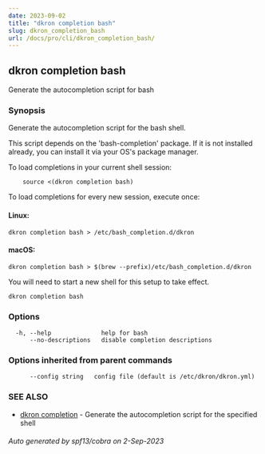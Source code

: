 ```yaml
---
date: 2023-09-02
title: "dkron completion bash"
slug: dkron_completion_bash
url: /docs/pro/cli/dkron_completion_bash/
---
```

## dkron completion bash

Generate the autocompletion script for bash

### Synopsis

Generate the autocompletion script for the bash shell.

This script depends on the 'bash-completion' package.
If it is not installed already, you can install it via your OS's package manager.

To load completions in your current shell session:

```
	source <(dkron completion bash)
```

To load completions for every new session, execute once:

#### Linux:

	dkron completion bash > /etc/bash_completion.d/dkron

#### macOS:

	dkron completion bash > $(brew --prefix)/etc/bash_completion.d/dkron

You will need to start a new shell for this setup to take effect.


```
dkron completion bash
```

### Options

```
  -h, --help              help for bash
      --no-descriptions   disable completion descriptions
```

### Options inherited from parent commands

```
      --config string   config file (default is /etc/dkron/dkron.yml)
```

### SEE ALSO

* [dkron completion](/docs/pro/cli/dkron_completion/)	 - Generate the autocompletion script for the specified shell

###### Auto generated by spf13/cobra on 2-Sep-2023
